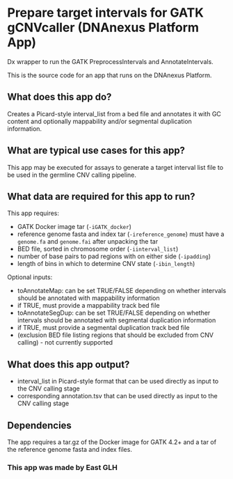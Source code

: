 <!-- dx-header -->
# Prepare target intervals for GATK gCNVcaller (DNAnexus Platform App)

Dx wrapper to run the GATK PreprocessIntervals and AnnotateIntervals.

This is the source code for an app that runs on the DNAnexus Platform.

<!-- Insert a description of your app here -->
## What does this app do?
Creates a Picard-style interval_list from a bed file and annotates it with GC content and optionally mappability and/or segmental duplication information.

## What are typical use cases for this app?
This app may be executed for assays to generate a target interval list file to be used in the germline CNV calling pipeline.

## What data are required for this app to run?
This app requires:
* GATK Docker image tar (`-iGATK_docker`)
* reference genome fasta and index tar (`-ireference_genome`) must have a `genome.fa` and `genome.fai` after unpacking the tar
* BED file, sorted in chromosome order (`-iinterval_list`)
* number of base pairs to pad regions with on either side (`-ipadding`)
* length of bins in which to determine CNV state (`-ibin_length`)


Optional inputs:
* toAnnotateMap: can be set TRUE/FALSE depending on whether intervals should be annotated with mappability information
* if TRUE, must provide a mappability track bed file
* toAnnotateSegDup: can be set TRUE/FALSE depending on whether intervals should be annotated with segmental duplication information
* if TRUE, must provide a segmental duplication track bed file
* (exclusion BED file listing regions that should be excluded from CNV calling)  - not currently supported

## What does this app output?
* interval_list in Picard-style format that can be used directly as input to the CNV calling stage
* corresponding annotation.tsv that can be used directly as input to the CNV calling stage

## Dependencies
The app requires a tar.gz of the Docker image for GATK 4.2+ and a tar of the reference genome fasta and index files.

### This app was made by East GLH